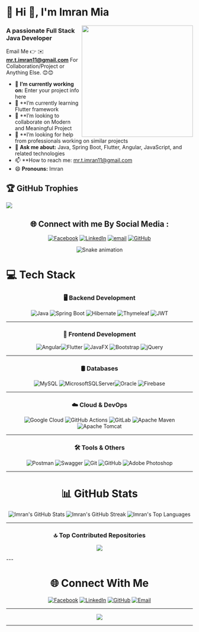 # 💫 Hi 👋, I'm Imran Mia

<img src="https://media.giphy.com/media/K5kfQExKk731K/giphy.gif" width="300px" align="right" alt="">

### A passionate Full Stack Java Developer




Email Me 👉 ✉️ **mr.t.imran11@gmail.com** For Collaboration/Project or Anything Else. 😊😊



- 🔭 **I’m currently working on:** Enter your project info here
- 🌱 **I’m currently learning Flutter framework
- 👯 **I’m looking to collaborate on Modern and Meaningful Project
- 🤔 **I’m looking for help from professionals working on similar projects
- 💬 **Ask me about:** Java, Spring Boot, Flutter, Angular, JavaScript, and related technologies 
- 📫 **How to reach me: mr.t.imran11@gmail.com
- 😄 **Pronouns:** Imran 
  


## 🏆 GitHub Trophies
![](https://github-profile-trophy.vercel.app/?username=smimran64&theme=radical&no-frame=false&no-bg=true&margin-w=4)


<div align="center">

## 🌐 Connect with me By Social Media :
[![Facebook](https://img.shields.io/badge/Facebook-%231877F2.svg?logo=Facebook&logoColor=white)](https://facebook.com/xiyanahmed.imran) [![LinkedIn](https://img.shields.io/badge/LinkedIn-%230077B5.svg?logo=linkedin&logoColor=white)](https://linkedin.com/in/md-imran-mia-789bb8370) [![email](https://img.shields.io/badge/Email-D14836?logo=gmail&logoColor=white)](mailto:mr.t.imran11@gmail.com) [![GitHub](https://img.shields.io/badge/GitHub-100000?style=for-the-badge&logo=github&logoColor=white)](https://github.com/smimran64)

</div>

<!-- Snake Game Repo View -->

<div align="center">
  <img src="https://profile-readme-generator.com/assets/snake.svg" alt="Snake animation" />
</div>

# 💻 Tech Stack

<div align="center">

### 🖥️ Backend Development



![Java](https://img.shields.io/badge/java-%23ED8B00.svg?style=for-the-badge&logo=openjdk&logoColor=white) ![Spring Boot](https://img.shields.io/badge/springboot-%236DB33F.svg?style=for-the-badge&logo=springboot&logoColor=white) ![Hibernate](https://img.shields.io/badge/Hibernate-59666C?style=for-the-badge&logo=Hibernate&logoColor=white) ![Thymeleaf](https://img.shields.io/badge/Thymeleaf-%23005C0F.svg?style=for-the-badge&logo=Thymeleaf&logoColor=white)  ![JWT](https://img.shields.io/badge/JWT-black?style=for-the-badge&logo=JSON%20web%20tokens)

  </div>



---
<div align="center">


### 🎨 Frontend Development



![Angular](https://img.shields.io/badge/angular-%23DD0031.svg?style=for-the-badge&logo=angular&logoColor=white)![Flutter](https://img.shields.io/badge/Flutter-%2302569B.svg?style=for-the-badge&logo=Flutter&logoColor=white)  ![JavaFX](https://img.shields.io/badge/javafx-%23FF0000.svg?style=for-the-badge&logo=javafx&logoColor=white)  ![Bootstrap](https://img.shields.io/badge/bootstrap-%238511FA.svg?style=for-the-badge&logo=bootstrap&logoColor=white)  ![jQuery](https://img.shields.io/badge/jquery-%230769AD.svg?style=for-the-badge&logo=jquery&logoColor=white)  

</div>
 
 

---
<div align="center">


### 🛢️ Databases



![MySQL](https://img.shields.io/badge/mysql-4479A1.svg?style=for-the-badge&logo=mysql&logoColor=white) ![MicrosoftSQLServer](https://img.shields.io/badge/Microsoft%20SQL%20Server-CC2927?style=for-the-badge&logo=microsoft%20sql%20server&logoColor=white)![Oracle](https://img.shields.io/badge/Oracle-F80000?style=for-the-badge&logo=oracle&logoColor=white)   ![Firebase](https://img.shields.io/badge/firebase-%23039BE5.svg?style=for-the-badge&logo=firebase)  
 

 </div>

---

<div align="center">


### ☁️ Cloud & DevOps



![Google Cloud](https://img.shields.io/badge/GoogleCloud-%234285F4.svg?style=for-the-badge&logo=google-cloud&logoColor=white)  ![GitHub Actions](https://img.shields.io/badge/github%20actions-%232671E5.svg?style=for-the-badge&logo=githubactions&logoColor=white) ![GitLab](https://img.shields.io/badge/gitlab-%23181717.svg?style=for-the-badge&logo=gitlab&logoColor=white)  ![Apache Maven](https://img.shields.io/badge/Apache%20Maven-C71A36?style=for-the-badge&logo=Apache%20Maven&logoColor=white) ![Apache Tomcat](https://img.shields.io/badge/apache%20tomcat-%23F8DC75.svg?style=for-the-badge&logo=apache-tomcat&logoColor=black) 
  
</div>
 
 

---
<div align="center">


### 🛠️ Tools & Others



![Postman](https://img.shields.io/badge/Postman-FF6C37?style=for-the-badge&logo=postman&logoColor=white)  ![Swagger](https://img.shields.io/badge/-Swagger-%23Clojure?style=for-the-badge&logo=swagger&logoColor=white)  ![Git](https://img.shields.io/badge/git-%23F05033.svg?style=for-the-badge&logo=git&logoColor=white)  ![GitHub](https://img.shields.io/badge/github-%23121011.svg?style=for-the-badge&logo=github&logoColor=white)  ![Adobe Photoshop](https://img.shields.io/badge/adobe%20photoshop-%2331A8FF.svg?style=for-the-badge&logo=adobe%20photoshop&logoColor=white)  

</div>



---

<div align="center">


# 📊 GitHub Stats



![Imran's GitHub Stats](https://github-readme-stats.vercel.app/api?username=smimran64&theme=radical&hide_border=false&include_all_commits=true&count_private=true)  ![Imran's GitHub Streak](https://nirzak-streak-stats.vercel.app/?user=smimran64&theme=radical&hide_border=false)  ![Imran's Top Languages](https://github-readme-stats.vercel.app/api/top-langs/?username=smimran64&theme=radical&hide_border=false&include_all_commits=true&count_private=true&layout=compact)  



</div>

---

<div align="center">
  
### 🔝 Top Contributed Repositories


![](https://github-contributor-stats.vercel.app/api?username=smimran64&limit=5&theme=radical&combine_all_yearly_contributions=true)

</div>
---

<div align="center">


# 🌐 Connect With Me  

  
[![Facebook](https://img.shields.io/badge/Facebook-%231877F2.svg?style=for-the-badge&logo=Facebook&logoColor=white)](https://facebook.com/xiyanahmed.imran)  [![LinkedIn](https://img.shields.io/badge/LinkedIn-%230077B5.svg?style=for-the-badge&logo=linkedin&logoColor=white)](https://linkedin.com/in/md-imran-mia-789bb8370)  [![GitHub](https://img.shields.io/badge/GitHub-100000?style=for-the-badge&logo=github&logoColor=white)](https://github.com/smimran64) [![Email](https://img.shields.io/badge/Email-D14836?style=for-the-badge&logo=gmail&logoColor=white)](mailto:mr.t.imran11@gmail.com) 

</div>
  

---



<p align="center">
  <a href="https://buymeacoffee.com/smimran64">
    <img src="https://img.shields.io/badge/Buy%20Me%20a%20Coffee-ffdd00?style=for-the-badge&logo=buy-me-a-coffee&logoColor=black" />
  </a>
</p>

---


  
<!-- Proudly created with GPRM ( https://gprm.itsvg.in ) -->
